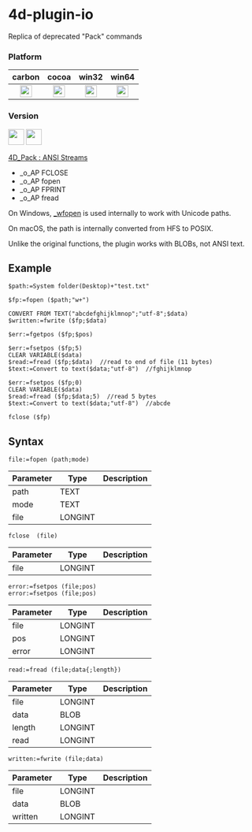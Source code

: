 # 4d-plugin-io
Replica of deprecated "Pack" commands 

### Platform

| carbon | cocoa | win32 | win64 |
|:------:|:-----:|:---------:|:---------:|
|<img src="https://cloud.githubusercontent.com/assets/1725068/22371562/1b091f0a-e4db-11e6-8458-8653954a7cce.png" width="24" height="24" />|<img src="https://cloud.githubusercontent.com/assets/1725068/22371562/1b091f0a-e4db-11e6-8458-8653954a7cce.png" width="24" height="24" />|<img src="https://cloud.githubusercontent.com/assets/1725068/22371562/1b091f0a-e4db-11e6-8458-8653954a7cce.png" width="24" height="24" />|<img src="https://cloud.githubusercontent.com/assets/1725068/22371562/1b091f0a-e4db-11e6-8458-8653954a7cce.png" width="24" height="24" />|

### Version

<img src="https://cloud.githubusercontent.com/assets/1725068/18940649/21945000-8645-11e6-86ed-4a0f800e5a73.png" width="32" height="32" /> <img src="https://cloud.githubusercontent.com/assets/1725068/18940648/2192ddba-8645-11e6-864d-6d5692d55717.png" width="32" height="32" />

[4D_Pack : ANSI Streams](http://doc.4d.com/4Dv15/4D-Pack/15.1/4D-Pack-ANSI-Streams.201-2787480.en.html)

* _o_AP FCLOSE
* _o_AP fopen
* _o_AP FPRINT
* _o_AP fread

On Windows, [_wfopen](https://msdn.microsoft.com/en-us/library/yeby3zcb.aspx) is used internally to work with Unicode paths.

On macOS, the path is internally converted from HFS to POSIX.

Unlike the original functions, the plugin works with BLOBs, not ANSI text.

## Example 

```
$path:=System folder(Desktop)+"test.txt"

$fp:=fopen ($path;"w+")

CONVERT FROM TEXT("abcdefghijklmnop";"utf-8";$data)
$written:=fwrite ($fp;$data)

$err:=fgetpos ($fp;$pos)

$err:=fsetpos ($fp;5)
CLEAR VARIABLE($data)
$read:=fread ($fp;$data)  //read to end of file (11 bytes)
$text:=Convert to text($data;"utf-8")  //fghijklmnop

$err:=fsetpos ($fp;0)
CLEAR VARIABLE($data)
$read:=fread ($fp;$data;5)  //read 5 bytes
$text:=Convert to text($data;"utf-8")  //abcde

fclose ($fp)
```

## Syntax

```
file:=fopen (path;mode)
```

Parameter|Type|Description
------------|------------|----
path|TEXT|
mode|TEXT|
file|LONGINT|

```
fclose  (file)
```

Parameter|Type|Description
------------|------------|----
file|LONGINT|

```
error:=fsetpos (file;pos)
error:=fsetpos (file;pos)
```

Parameter|Type|Description
------------|------------|----
file|LONGINT|
pos|LONGINT|
error|LONGINT|

```
read:=fread (file;data{;length})
```

Parameter|Type|Description
------------|------------|----
file|LONGINT|
data|BLOB|
length|LONGINT|
read|LONGINT|


```
written:=fwrite (file;data)
```

Parameter|Type|Description
------------|------------|----
file|LONGINT|
data|BLOB|
written|LONGINT|
